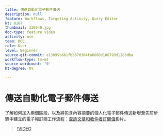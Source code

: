 ```yaml
---
title: 傳送自動化電子郵件傳送
description: null
feature: Workflows, Targeting Activity, Query Editor
kt: 8167
thumbnail: 336940.jpg
doc-type: feature video
activity: use
team: DOC
role: User
level: Beginner
source-git-commit: e13b99b6b1fbb370304fa6880d108799d1285dba
workflow-type: tm+mt
source-wordcount: '0'
ht-degree: 0%

---
```



# 傳送自動化電子郵件傳送

了解如何加入兩個區段，以及將包含內容摘要的個人化電子郵件傳送新增至先前步驟中建立的電子報訂閱工作流程：[查詢文章和收件者訂閱值](/help/process-management/create-a-content-digest/query-articles-and-recipient-subscription-values.md)影片。

>[!VIDEO](https://video.tv.adobe.com/v/336904?quality=12)
